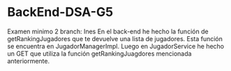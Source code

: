 # BackEnd-DSA-G5
Examen minimo 2 branch: Ines
En el back-end he hecho la función de getRankingJugadores que te devuelve una lista de jugadores. Esta función se encuentra en JugadorManagerImpl.
Luego en JugadorService he hecho un GET que utiliza la función getRankingJuagdores mencionada anteriormente.

